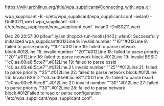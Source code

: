 https://wiki.archlinux.org/title/wpa_supplicant#Connecting_with_wpa_cli

wpa_supplicant -B  -c/etc/wpa_supplicant/wpa_supplicant.conf -iwlan0 -Dnl80211,wext
wpa_supplicant -dd -c/etc/wpa_supplicant/wpa_supplicant.conf -iwlan0 -Dnl80211,wext

Dec 26 20:57:30 pifour1.ly.lan dhcpcd-run-hooks[443]: wlan0: Successfully initialized wpa_supplicant#012Line 9: invalid number ""10""#012Line 9: failed to parse priority '"10"'.#012Line 10: failed to parse network block.#012Line 15: invalid number ""20""#012Line 15: failed to parse priority '"20"'.#012Line 16: failed to parse network block.#012Line 19: Invalid BSSID '"c0:aa:00:e8:5c:e7"'.#012Line 19: failed to parse bssid '"c0:aa:00:e8:5c:e7"'.#012Line 21: invalid number ""25""#012Line 21: failed to parse priority '"25"'.#012Line 22: failed to parse network block.#012Line 25: Invalid BSSID '"c0:aa:00:e8:5c:e8"'.#012Line 25: failed to parse bssid '"c0:aa:00:e8:5c:e8"'.#012Line 27: invalid number ""30""#012Line 27: failed to parse priority '"30"'.#012Line 28: failed to parse network block.#012Failed to read or parse configuration '/etc/wpa_supplicant/wpa_supplicant.conf'.
